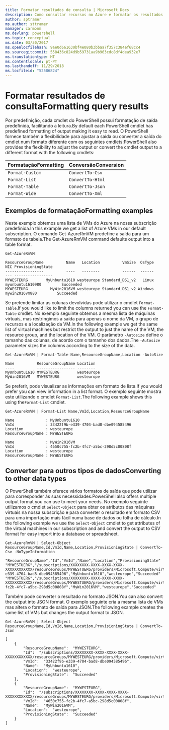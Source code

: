 ```yaml
---
title: Formatar resultados de consulta | Microsoft Docs
description: Como consultar recursos no Azure e formatar os resultados.
author: sptramer
ms.author: sttramer
manager: carmonm
ms.devlang: powershell
ms.topic: conceptual
ms.date: 03/30/2017
ms.openlocfilehash: 9ae0d661630bf4e080b3bbaa7f357c384ef68cc4
ms.sourcegitcommit: 558436c824d9b59731aa9b963cdc8df4dea932e7
ms.translationtype: HT
ms.contentlocale: pt-PT
ms.lasthandoff: 11/29/2018
ms.locfileid: "52586824"
---
```

# <a name="formatting-query-results"></a><span data-ttu-id="3e4bf-103">Formatar resultados de consulta</span><span class="sxs-lookup"><span data-stu-id="3e4bf-103">Formatting query results</span></span>

<span data-ttu-id="3e4bf-104">Por predefinição, cada cmdlet do PowerShell possui formatação de saída predefinida, facilitando a leitura.</span><span class="sxs-lookup"><span data-stu-id="3e4bf-104">By default each PowerShell cmdlet has predefined formatting of output making it easy to read.</span></span>  <span data-ttu-id="3e4bf-105">O PowerShell fornece também a flexibilidade para ajustar a saída ou converter a saída do cmdlet num formato diferente com os seguintes cmdlets:</span><span class="sxs-lookup"><span data-stu-id="3e4bf-105">PowerShell also provides the flexibility to adjust the output or convert the cmdlet output to a different format with the following cmdlets:</span></span>

| <span data-ttu-id="3e4bf-106">Formatação</span><span class="sxs-lookup"><span data-stu-id="3e4bf-106">Formatting</span></span>      | <span data-ttu-id="3e4bf-107">Conversão</span><span class="sxs-lookup"><span data-stu-id="3e4bf-107">Conversion</span></span>       |
|-----------------|------------------|
| `Format-Custom` | `ConvertTo-Csv`  |
| `Format-List`   | `ConvertTo-Html` |
| `Format-Table`  | `ConvertTo-Json` |
| `Format-Wide`   | `ConvertTo-Xml`  |

## <a name="formatting-examples"></a><span data-ttu-id="3e4bf-108">Exemplos de formatação</span><span class="sxs-lookup"><span data-stu-id="3e4bf-108">Formatting examples</span></span>

<span data-ttu-id="3e4bf-109">Neste exemplo obtemos uma lista de VMs do Azure na nossa subscrição predefinida.</span><span class="sxs-lookup"><span data-stu-id="3e4bf-109">In this example we get a list of Azure VMs in our default subscription.</span></span>  <span data-ttu-id="3e4bf-110">O comando Get-AzureRmVM predefine a saída para um formato de tabela.</span><span class="sxs-lookup"><span data-stu-id="3e4bf-110">The Get-AzureRmVM command defaults output into a table format.</span></span>

```powershell-interactive
Get-AzureRmVM
```

```output
ResourceGroupName          Name   Location          VmSize  OsType              NIC ProvisioningState
-----------------          ----   --------          ------  ------              --- -----------------
MYWESTEURG        MyUnbuntu1610 westeurope Standard_DS1_v2   Linux myunbuntu1610980         Succeeded
MYWESTEURG          MyWin2016VM westeurope Standard_DS1_v2 Windows   mywin2016vm880         Succeeded
```

<span data-ttu-id="3e4bf-111">Se pretende limitar as colunas devolvidas pode utilizar o cmdlet `Format-Table`.</span><span class="sxs-lookup"><span data-stu-id="3e4bf-111">If you would like to limit the columns returned you can use the `Format-Table` cmdlet.</span></span> <span data-ttu-id="3e4bf-112">No exemplo seguinte obtemos a mesma lista de máquinas virtuais, mas restringimos a saída para apenas o nome da VM, o grupo de recursos e a localização da VM.</span><span class="sxs-lookup"><span data-stu-id="3e4bf-112">In the following example we get the same list of virtual machines but restrict the output to just the name of the VM, the resource group, and the location of the VM.</span></span>  <span data-ttu-id="3e4bf-113">O parâmetro `-Autosize` define o tamanho das colunas, de acordo com o tamanho dos dados.</span><span class="sxs-lookup"><span data-stu-id="3e4bf-113">The `-Autosize` parameter sizes the columns according to the size of the data.</span></span>

```powershell-interactive
Get-AzureRmVM | Format-Table Name,ResourceGroupName,Location -AutoSize
```

```output
Name          ResourceGroupName Location
----          ----------------- --------
MyUnbuntu1610 MYWESTEURG        westeurope
MyWin2016VM   MYWESTEURG        westeurope
```

<span data-ttu-id="3e4bf-114">Se preferir, pode visualizar as informações em formato de lista.</span><span class="sxs-lookup"><span data-stu-id="3e4bf-114">If you would prefer you can view information in a list format.</span></span> <span data-ttu-id="3e4bf-115">O exemplo seguinte mostra este utilizando o cmdlet `Format-List`.</span><span class="sxs-lookup"><span data-stu-id="3e4bf-115">The following example shows this using the`Format-List` cmdlet.</span></span>

```powershell-interactive
Get-AzureRmVM | Format-List Name,VmId,Location,ResourceGroupName
```

```output
Name              : MyUnbuntu1610
VmId              : 33422f9b-e339-4704-bad8-dbe094585496
Location          : westeurope
ResourceGroupName : MYWESTEURG

Name              : MyWin2016VM
VmId              : 4650c755-fc2b-4fc7-a5bc-298d5c00808f
Location          : westeurope
ResourceGroupName : MYWESTEURG
```

## <a name="converting-to-other-data-types"></a><span data-ttu-id="3e4bf-116">Converter para outros tipos de dados</span><span class="sxs-lookup"><span data-stu-id="3e4bf-116">Converting to other data types</span></span>

<span data-ttu-id="3e4bf-117">O PowerShell também oferece vários formatos de saída que pode utilizar para corresponder às suas necessidades.</span><span class="sxs-lookup"><span data-stu-id="3e4bf-117">PowerShell also offers multiple output format you can use to meet your needs.</span></span>  <span data-ttu-id="3e4bf-118">No exemplo seguinte utilizamos o cmdlet `Select-Object` para obter os atributos das máquinas virtuais na nossa subscrição e para converter o resultado em formato CSV para uma importação mais fácil numa base de dados ou folha de cálculo.</span><span class="sxs-lookup"><span data-stu-id="3e4bf-118">In the following example we use the `Select-Object` cmdlet to get attributes of the virtual machines in our subscription and and convert the output to CSV format for easy import into a database or spreadsheet.</span></span>

```powershell-interactive
Get-AzureRmVM | Select-Object ResourceGroupName,Id,VmId,Name,Location,ProvisioningState | ConvertTo-Csv -NoTypeInformation
```

```output
"ResourceGroupName","Id","VmId","Name","Location","ProvisioningState"
"MYWESTUERG","/subscriptions/XXXXXXXX-XXXX-XXXX-XXXX-XXXXXXXXXXXX/resourceGroups/MYWESTUERG/providers/Microsoft.Compute/virtualMachines/MyUnbuntu1610","33422f9b-e339-4704-bad8-dbe094585496","MyUnbuntu1610","westeurope","Succeeded"
"MYWESTUERG","/subscriptions/XXXXXXXX-XXXX-XXXX-XXXX-XXXXXXXXXXXX/resourceGroups/MYWESTUERG/providers/Microsoft.Compute/virtualMachines/MyWin2016VM","4650c755-fc2b-4fc7-a5bc-298d5c00808f","MyWin2016VM","westeurope","Succeeded"
```

<span data-ttu-id="3e4bf-119">Também pode converter o resultado no formato JSON.</span><span class="sxs-lookup"><span data-stu-id="3e4bf-119">You can also convert the output into JSON format.</span></span>  <span data-ttu-id="3e4bf-120">O exemplo seguinte cria a mesma lista de VMs mas altera o formato de saída para JSON.</span><span class="sxs-lookup"><span data-stu-id="3e4bf-120">The following example creates the same list of VMs but changes the output format to JSON.</span></span>

```powershell-interactive
Get-AzureRmVM | Select-Object ResourceGroupName,Id,VmId,Name,Location,ProvisioningState | ConvertTo-Json
```

```output
[
    {
        "ResourceGroupName":  "MYWESTEURG",
        "Id":  "/subscriptions/XXXXXXXX-XXXX-XXXX-XXXX-XXXXXXXXXXXX/resourceGroups/MYWESTEURG/providers/Microsoft.Compute/virtualMachines/MyUnbuntu1610",
        "VmId":  "33422f9b-e339-4704-bad8-dbe094585496",
        "Name":  "MyUnbuntu1610",
        "Location":  "westeurope",
        "ProvisioningState":  "Succeeded"
    },
    {
        "ResourceGroupName":  "MYWESTEURG",
        "Id":  "/subscriptions/XXXXXXXX-XXXX-XXXX-XXXX-XXXXXXXXXXXX/resourceGroups/MYWESTEURG/providers/Microsoft.Compute/virtualMachines/MyWin2016VM",
        "VmId":  "4650c755-fc2b-4fc7-a5bc-298d5c00808f",
        "Name":  "MyWin2016VM",
        "Location":  "westeurope",
        "ProvisioningState":  "Succeeded"
    }
]
```
